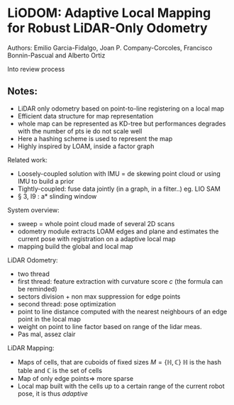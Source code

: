# LiODOM: Adaptive Local Mapping for Robust LiDAR-Only Odometry

Authors: Emilio Garcia-Fidalgo, Joan P. Company-Corcoles, Francisco Bonnin-Pascual and Alberto Ortiz

Into review process

Notes:
---
* LiDAR only odometry based on point-to-line registering on a local map 
* Efficient data structure for map representation
* whole map can be represented as KD-tree but performances degrades with the number of pts ie do not scale well
* Here a hashing scheme is used to represent the map
* Highly inspired by LOAM, inside a factor graph

Related work:
* Loosely-coupled solution with IMU = de skewing point cloud or using IMU to build a prior
* Tightly-coupled: fuse data jointly (in a graph, in a filter..) eg. LIO SAM
* § 3, l9 : a* slinding window

System overview:
* sweep = whole point cloud made of several 2D scans
* odometry module extracts LOAM edges and plane and estimates the current pose with registration on a adaptive local map 
* mapping build the global and local map

LiDAR Odometry:
* two thread
* first thread: feature extraction with curvature score $c$ (the formula can be reminded)
* sectors division + non max suppression for edge points
* second thread: pose optimization
* point to line distance computed with the nearest neighbours of an edge point in the local map
* weight on point to line factor based on range of the lidar meas.
* Pas mal, assez clair

LiDAR Mapping:
* Maps of cells, that are cuboids of fixed sizes $M = \{ \mathbb{H}, \mathbb{C} \}$ $\mathbb{H}$ is the hash table and $\mathbb{C}$ is the set of cells
* Map of only edge points=> more sparse
* Local map built with the cells up to a certain range of the current robot pose, it is thus *adaptive*

